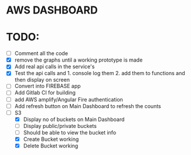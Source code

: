 # AWS DASHBOARD


# TODO:
- [ ] Comment all the code
- [x] remove the graphs until a working prototype is made
- [x] Add real api calls in the service's 
- [x] Test the api calls and 1. console log them  2. add them to functions and then display on screen
- [ ] Convert into FIREBASE app
- [ ] Add Gitlab CI for building
- [ ] add AWS amplify/Angular Fire authentication
- [ ] Add refresh button on Main Dashboard to refresh the counts
- [ ] S3
    - [x] Display no of buckets on Main Dashboard
    - [ ] Display public/private buckets
    - [ ] Should be able to view the bucket info
    - [x] Create Bucket working
    - [x] Delete Bucket working